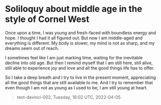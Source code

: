 # Soliloquy about middle age in the style of Cornel West


Once upon a time, I was young and fresh-faced with boundless energy and hope. I thought I had it all figured out. But now I am middle-aged and everything is different. My body is slower, my mind is not as sharp, and my dreams seem out of reach.

I sometimes feel like I am just marking time, waiting for the inevitable decline into old age. But then I remind myself that I am still here, still alive, still able to experience joy and love and all the good things life has to offer.

So I take a deep breath and I try to live in the present moment, appreciating all the good things that are still available to me. And I try to remember that even though I am not as young as I used to be, I am still young at heart.

> text-davinci-002, Tuesday, 16:02 UTC, 2022-04-05
